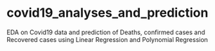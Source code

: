 # covid19_analyses_and_prediction
EDA on Covid19 data and prediction of Deaths, confirmed cases and Recovered cases using Linear Regression and Polynomial Regression
